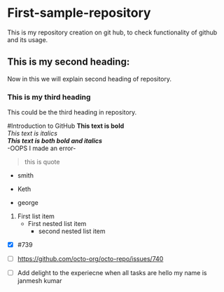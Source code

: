 # First-sample-repository
This is my repository creation on git hub, to check functionality of github and its usage. 
## This is my second heading:
Now in this we will explain second heading of repository.
### This is my third heading 
This could be the third heading in repository.

#Introduction to GitHub
**This text is bold**\
*This text is italics*\
***This text is both bold and italics***\
-OOPS I made an error- 
> this is quote
* smith
+ Keth
- george
1. First list item
   - First nested list item
     - second nested list item
- [x]  #739 
- [ ] https://github.com/octo-org/octo-repo/issues/740
- [ ] Add delight to the experiecne when all tasks are
hello my name is janmesh kumar       
       
